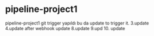 # pipeline-project1
pipeline-project1
git trigger yapıldı bu da update to trigger it.
3.update
4.update after webhook update
8.update
9.upd
10. update

